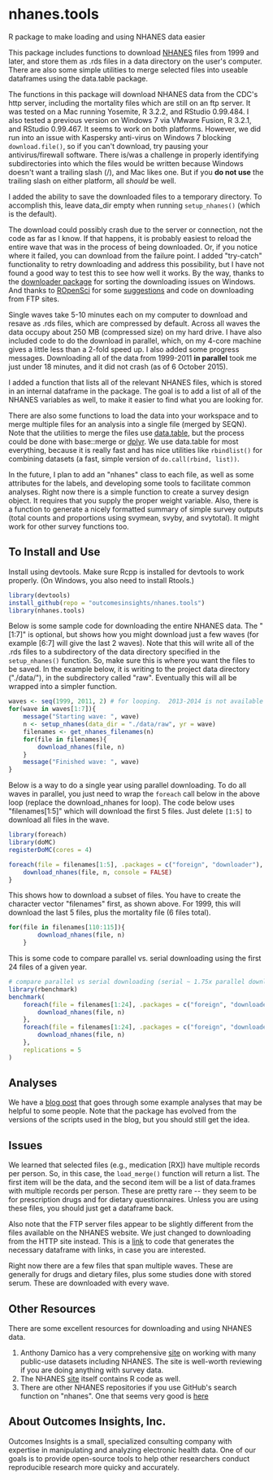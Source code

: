 # nhanes.tools
R package to make loading and using NHANES data easier

This package includes functions to download [NHANES](http://www.cdc.gov/nchs/nhanes/about_nhanes.htm) files from 1999 and later, and store them as .rds files in a data directory on the user's computer.  There are also some simple utilities to merge selected files into useable dataframes using the data.table package.  

The functions in this package will download NHANES data from the CDC's http server, including the mortality files which are still on an ftp server.  It was tested on a Mac running Yosemite, R 3.2.2, and RStudio 0.99.484.  I also tested a previous version on Windows 7 via VMware Fusion, R 3.2.1, and RStudio 0.99.467.  It seems to work on both platforms.  However, we did run into an issue with Kaspersky anti-virus on Windows 7 blocking `download.file()`, so if you can't download, try pausing your antivirus/firewall software.  There is/was a challenge in properly identifying subdirectories into which the files would be written because Windows doesn't want a trailing slash (/), and Mac likes one.  But if you **do not use** the trailing slash on either platform, all *should* be well.  

I added the ability to save the downloaded files to a temporary directory.  To accomplish this, leave data_dir empty when running `setup_nhanes()` (which is the default).

The download could possibly crash due to the server or connection, not the code as far as I know.  If that happens, it is probably easiest to reload the entire wave that was in the process of being downloaded.  Or, if you notice where it failed, you can download from the failure point.  I added "try-catch" functionality to retry downloading and address this possibility, but I have not found a good way to test this to see how well it works.  By the way, thanks to the [downloader package](https://github.com/wch/downloader) for sorting the downloading issues on Windows.  And thanks to [ROpenSci](https://ropensci.org) for some [suggestions](https://discuss.ropensci.org/t/data-only-packages/203/4) and code on downloading from FTP sites.

Single waves take 5-10 minutes each on my computer to download and resave as .rds files, which are compressed by default.  Across all waves the data occupy about 250 MB (compressed size) on my hard drive.  I have also included code to do the download in parallel, which, on my 4-core machine gives a little less than a 2-fold speed up.  I also added some progress messages.  Downloading all of the data from 1999-2011 **in parallel** took me just under 18 minutes, and it did not crash (as of 6 October 2015).

I added a function that lists all of the relevant NHANES files, which is stored in an internal dataframe in the package.  The goal is to add a list of all of the NHANES variables as well, to make it easier to find what you are looking for.  

There are also some functions to load the data into your workspace and to merge multiple files for an analysis into a single file (merged by SEQN).  Note that the utilities to merge the files use [data.table](https://github.com/Rdatatable/data.table), but the process could be done with base::merge or [dplyr](https://github.com/hadley/dplyr).  We use data.table for most everything, because it is really fast and has nice utilities like `rbindlist()` for combining datasets (a fast, simple version of `do.call(rbind, list))`.

In the future, I plan to add an "nhanes" class to each file, as well as some attributes for the labels, and developing some tools to facilitate common analyses.  Right now there is a simple function to create a survey design object.  It requires that you supply the proper weight variable.  Also, there is a function to generate a nicely formatted summary of simple survey outputs (total counts and proportions using svymean, svyby, and svytotal).  It might work for other survey functions too.

## To Install and Use
Install using devtools. Make sure Rcpp is installed for devtools to work properly.  (On Windows, you also need to install Rtools.)

```R
library(devtools)
install_github(repo = "outcomesinsights/nhanes.tools")
library(nhanes.tools)
```
Below is some sample code for downloading the entire NHANES data.  The "[1:7]" is optional, but shows how you might download just a few waves (for example [6:7] will give the last 2 waves).  Note that this will write all of the .rds files to a subdirectory of the data directory specified in the `setup_nhanes()` function.  So, make sure this is where you want the files to be saved.  In the example below, it is writing to the project data directory ("./data/"), in the subdirectory called "raw".  Eventually this will all be wrapped into a simpler function.  

```R
waves <- seq(1999, 2011, 2) # for looping.  2013-2014 is not available yet 
for(wave in waves[1:7]){
    message("Starting wave: ", wave)
    n <- setup_nhanes(data_dir = "./data/raw", yr = wave)
    filenames <- get_nhanes_filenames(n)
    for(file in filenames){
        download_nhanes(file, n)
    }
    message("Finished wave: ", wave)
}
```

Below is a way to do a single year using parallel downloading.  To do all waves in parallel, you just need to wrap the `foreach` call below in the above loop (replace the download_nhanes for loop).  The code below uses "filenames[1:5]" which will download the first 5 files.  Just delete `[1:5]` to download all files in the wave.

```R
library(foreach)
library(doMC)
registerDoMC(cores = 4)

foreach(file = filenames[1:5], .packages = c("foreign", "downloader"), .combine = rbind) %dopar% {
    download_nhanes(file, n, console = FALSE)
}
```
This shows how to download a subset of files.  You have to create the character vector "filenames" first, as shown above.  For 1999, this will download the last 5 files, plus the mortality file (6 files total).
```R
for(file in filenames[110:115]){
        download_nhanes(file, n)
    }
```

This is some code to compare parallel vs. serial downloading using the first 24 files of a given year.
```R
# compare parallel vs serial downloading (serial ~ 1.75x parallel download time)
library(rbenchmark)
benchmark(
    foreach(file = filenames[1:24], .packages = c("foreign", "downloader")) %dopar% {
        download_nhanes(file, n)
    }, 
    foreach(file = filenames[1:24], .packages = c("foreign", "downloader")) %do% {
        download_nhanes(file, n)
    },
    replications = 5
)
```
## Analyses

We have a [blog post](http://outins.com/2015/07/10/nhanes-data-in-r/) that goes through some example analyses that may be helpful to some people.  Note that the package has evolved from the versions of the scripts used in the blog, but you should still get the idea.

## Issues
We learned that selected files (e.g.,  medication [RX]) have multiple records per person.  So, in this case, the `load_merge()` function will return a list.  The first item will be the data, and the second item will be a list of data.frames with multiple records per person.  These are pretty rare -- they seem to be for prescription drugs and for dietary questionnaires.  Unless you are using these files, you should just get a dataframe back.

Also note that the FTP server files appear to be slightly different from the files available on the NHANES website.  We just changed to downloading from the HTTP site instead.  This is a [link](https://gist.github.com/markdanese/112c3ccb0f98bd640d24) to code that generates the necessary dataframe with links, in case you are interested.

Right now there are a few files that span multiple waves.  These are generally for drugs and dietary files, plus some studies done with stored serum.  These are downloaded with every wave.

## Other Resources  
There are some excellent resources for downloading and using NHANES data.  

1. Anthony Damico has a very comprehensive [site](http://www.asdfree.com) on working with many public-use datasets including NHANES.  The site is well-worth reviewing if you are doing anything with survey data.
2. The NHANES [site](http://www.cdc.gov/nchs/tutorials/Nhanes/Downloads/intro.htm) itself contains R code as well.
3. There are other NHANES repositories if you use GitHub's search function on "nhanes".  One that seems very good is [here](https://github.com/cjendres1/nhanes)

## About Outcomes Insights, Inc.
Outcomes Insights is a small, specialized consulting company with expertise in manipulating and analyzing electronic health data.  One of our goals is to provide open-source tools to help other researchers conduct reproducible research more quicky and accurately.

